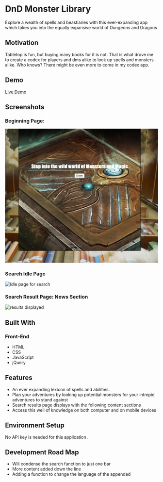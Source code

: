 <h1>DnD Monster Library</h1>
<p>Explore a wealth of spells and beastiaries with this ever-expanding app which takes you into the equally expansive world of Dungeons and Dragons</p>
<h2>Motivation</h2>
    <p>Tabletop is fun, but buying many books for it is not. That is what drove me to create a codex for players and dms alike to look up spells and monsters alike. Who knows? There might be even more to come in my codex app.</p>
<h2>Demo</h2>
<a href="https://royzone96.github.io/dnd-library/">Live Demo</a>
<h2>Screenshots</h2>
    <h3>Beginning Page:</h3>
        <img src="images/intro-screen.png" alt="intro page"/>
    <h3>Search Idle Page</h3>
        <img src="images/index-screenshot.png" alt="Idle page for search"/>
    <h3>Search Result Page: News Section</h3>
        <img src="images/results-screen.png" alt="results displayed"/>
<h2>Built With</h2>
    <h3>Front-End</h3>
        <ul>
            <li>HTML</li>
            <li>CSS</li>
            <li>JavaScript</li>
            <li>jQuery</li>
        </ul>
<h2>Features</h2>
    <ul>
        <li>An ever expanding lexicon of spells and abilities.</li>
        <li>Plan your adventures by looking up potential monsters for your intrepid adventures to stand against</li>
        <li>Search results page displays with the following content sections</li>
        <li>Access this well of knowledge on both computer and on mobile devices</li>
    </ul>
<h2>Environment Setup</h2>
    <p>No API key is needed for this application
.<h2>Development Road Map</h2>
    <ul>
        <li>Will condense the search function to just one bar</li>
        <li>More content added down the line</li>
        <li>Adding a function to change the language of the appended </li>
    </ul>
